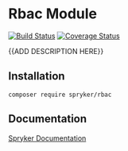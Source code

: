 # Rbac Module
[![Build Status](https://travis-ci.org/spryker/Rbac.svg)](https://travis-ci.org/spryker/Rbac)
[![Coverage Status](https://coveralls.io/repos/github/spryker/Rbac/badge.svg)](https://coveralls.io/github/spryker/Rbac)

{{ADD DESCRIPTION HERE}}

## Installation

```
composer require spryker/rbac
```

## Documentation

[Spryker Documentation](https://academy.spryker.com/developing_with_spryker/module_guide/modules.html)
